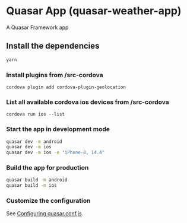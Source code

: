 # Quasar App (quasar-weather-app)

A Quasar Framework app

## Install the dependencies
```bash
yarn
```

### Install plugins from /src-cordova
```
cordova plugin add cordova-plugin-geolocation
```

### List all available cordova ios devices from /src-cordova
```
cordova run ios --list
```

### Start the app in development mode
```bash
quasar dev -m android
quasar dev -m ios
quasar dev -m ios -e "iPhone-8, 14.4"
```

### Build the app for production
```bash
quasar build -m android
quasar build -m ios
```

### Customize the configuration
See [Configuring quasar.conf.js](https://quasar.dev/quasar-cli/quasar-conf-js).
